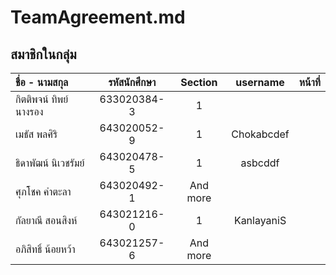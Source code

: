 # TeamAgreement.md

## สมาชิกในกลุ่ม 
| ชื่อ - นามสกุล      | รหัสนักศึกษา | Section     | username  | หน้าที่ |
| :---        |    :----:   |    :----: |   :----: | ---: |
| กิตติพจน์ ทิพย์นางรอง      | 633020384-3      |  1  |  | |
| เมธัส พลศิริ   | 643020052-9        | 1      | Chokabcdef| |
| ธิดาพัฒน์ นิเวชรัมย์      | 643020478-5      |  1  | asbcddf | |
| ศุภโชค คำตะลา   | 643020492-1        | And more      | | |
| กัลยาณี สอนสิงห์      | 643021216-0      |  1  | KanlayaniS | |
| อภิสิทธิ์ น้อยหว้า   | 643021257-6        | And more      | | | 

